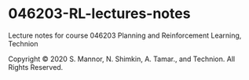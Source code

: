 # 046203-RL-lectures-notes
Lecture notes for course 046203 Planning and Reinforcement Learning, Technion

Copyright © 2020 S. Mannor, N. Shimkin, A. Tamar., and Technion. All Rights Reserved.
